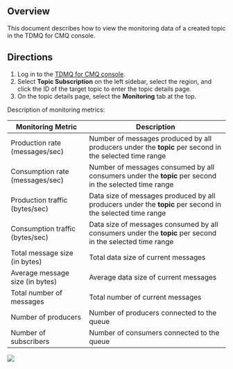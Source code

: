 ## Overview

This document describes how to view the monitoring data of a created topic in the TDMQ for CMQ console.

## Directions

1. Log in to the [TDMQ for CMQ console](https://console.cloud.tencent.com/tdmq/cmq-queue).
2. Select **Topic Subscription** on the left sidebar, select the region, and click the ID of the target topic to enter the topic details page.
3. On the topic details page, select the **Monitoring** tab at the top.

Description of monitoring metrics:

| Monitoring Metric | Description |
| -------------------- | ------------------------------------------------------------ |
| Production rate (messages/sec) | Number of messages produced by all producers under the **topic** per second in the selected time range |
| Consumption rate (messages/sec) | Number of messages consumed by all consumers under the **topic** per second in the selected time range |
| Production traffic (bytes/sec) | Data size of messages produced by all producers under the **topic** per second in the selected time range |
| Consumption traffic (bytes/sec) | Data size of messages consumed by all consumers under the **topic** per second in the selected time range |
| Total message size (in bytes) | Total data size of current messages |
| Average message size (in bytes) | Average data size of current messages |
| Total number of messages | Total number of current messages |
| Number of producers | Number of producers connected to the queue |
| Number of subscribers | Number of consumers connected to the queue |

![](https://qcloudimg.tencent-cloud.cn/raw/b9a88f22994af504da06dfcdabb1b6d2.png)
